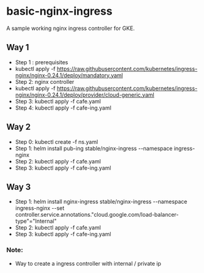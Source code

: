 # basic-nginx-ingress
A sample working nginx ingress controller for GKE.

## Way 1
* Step 1 : prerequisites
* kubectl apply -f https://raw.githubusercontent.com/kubernetes/ingress-nginx/nginx-0.24.1/deploy/mandatory.yaml
* Step 2: nginx controller
* kubectl apply -f https://raw.githubusercontent.com/kubernetes/ingress-nginx/nginx-0.24.1/deploy/provider/cloud-generic.yaml
* Step 3: kubectl apply -f cafe.yaml
* Step 4: kubectl apply -f cafe-ing.yaml

## Way 2
* Step 0: kubectl create -f ns.yaml 
* Step 1: helm install pub-ing stable/nginx-ingress --namespace ingress-nginx
* Step 2: kubectl apply -f cafe.yaml
* Step 3: kubectl apply -f cafe-ing.yaml

## Way 3
* Step 1: helm install nginx-ingress stable/nginx-ingress --namespace ingress-nginx --set controller.service.annotations."cloud\.google\.com/load-balancer-type"="Internal"
* Step 2: kubectl apply -f cafe.yaml
* Step 3: kubectl apply -f cafe-ing.yaml
### Note:
* Way to create a ingress controller with internal / private ip